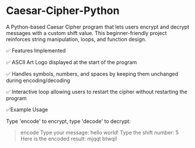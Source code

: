 # Caesar-Cipher-Python

 A Python-based Caesar Cipher program that lets users encrypt and decrypt messages with a custom shift value. 
This beginner-friendly project reinforces string manipulation, loops, and function design.

 ✅ Features Implemented
 
 ✅ ASCII Art Logo displayed at the start of the program 

 ✅ Handles symbols, numbers, and spaces by keeping them unchanged during encoding/decoding 

 ✅ Interactive loop allowing users to restart the cipher without restarting the program

 ✅Example Usage

 Type 'encode' to encrypt, type 'decode' to decrypt:
 > encode
 Type your message:
 > hello world!
 Type the shift number:
 > 5
 Here is the encoded result: mjqqt btwqi!
